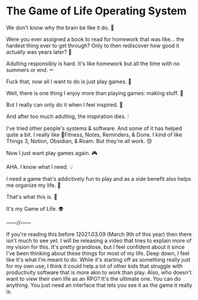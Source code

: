 # The Game of Life Operating System

We don't know why the brain be like it do. 🧠

Were you ever assigned a book to read for homework that was like... the hardest thing ever to get through? Only to then rediscover how good it actually was years later? 🤯

Adulting responsibly is hard. It's like homework but all the time with no summers or end. ⚰️

Fuck that, now all I want to do is just play games. 👾

Well, there is one thing I enjoy more than playing games: making stuff. 🦾

But I really can only do it when I feel inspired. 🌅

And after too much adulting, the inspiration dies. 🕯

I've tried other people's systems & software. And some of it has helped quite a bit. I really like Fitness, Notes, Reminders, & Done. I kind of like Things 3, Notion, Obsidian, & Roam. But they're all work. 😓

Now I just want play games again. 🎮

AHA. I know what I need. 💡

I need a game that's addictively fun to play and as a side benefit also helps me organize my life. 🥳

That's what this is. 🤖

It's my Game of Life. 👽

——//——

If you're reading this before 12021.03.09 (March 9th of this year) then there isn't much to see yet. I will be releasing a video that tries to explain more of my vision for this. It's pretty grandiose, but I feel confident about it since I've been thinking about these things for most of my life. Deep down, I feel like it's what I'm meant to do. While it's starting off as something really just for my own use, I think it could help a lot of other kids that struggle with productivity software that is more akin to work than play. Also, who doesn't want to view their own life as an RPG? It's the ultimate one. You can do anything. You just need an interface that lets you see it as the game it really is.
